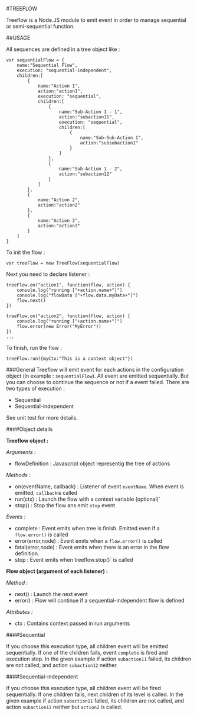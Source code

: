 #TREEFLOW

Treeflow is a Node.JS module to emit event in order to manage sequential or semi-sequential function.

##USAGE

All sequences are defined in a tree object like :

    var sequentialFlow = {
        name:"Sequential Flow",
        execution: "sequential-independent",
        children:[
            {
                name:"Action 1",
                action:"action1",
                execution: "sequential",
                children:[
                    {
                        name:"Sub-Action 1 - 1",
                        action:"subaction11",
                        execution: "sequential",
                        children:[
                            {
                                name:"Sub-Sub-Action 1",
                                action:"subsubaction1"
                            }
                        ]
                    },
                    {
                        name:"Sub-Action 1 - 2",
                        action:"subaction12"
                    }
                ]
            },
            {
                name:"Action 2",
                action:"action2"
            },
            {
                name:"Action 3",
                action:"action3"
            }
        ]
    }

To init the flow :

    var treeFlow = new TreeFlow(sequentialFlow)

Next you need to declare listener :

    treeFlow.on("action1", function(flow, action) {
        console.log("running ["+action.name+"]")
        console.log("flowData ["+flow.data.myData+"]")
        flow.next()
    })

    treeFlow.on("action2", function(flow, action) {
        console.log("running ["+action.name+"]")
        flow.error(new Error("MyError"))
    })
    ...

To finish, run the flow :

    treeFlow.run({myCtx:"This is a context object"})

###General
Treeflow will emit event for each actions in the configuration object (in example : `sequentialFlow`). All event are emitted sequentially. But you can choose to continue the sequence or not if a event failed.
There are two types of execution :

*   Sequential
*   Sequential-independent

See unit test for more details.

####Object details

**Treeflow object :**

*Arguments :*

*   flowDefinition : Javascript object representig the tree of actions

*Methods :*

*   on(eventName, callback) : Listener of event `eventName`. When event is emitted, `callback`is called
*   run(ctx) : Launch the flow with a context variable (optional)`
*   stop() : Stop the flow ans emit `stop` event

*Events :*

*   complete : Event emits when tree is finish. Emitted even if a `flow.error()` is called
*   error(error,node) : Event emits when a `flow.error()` is called
*   fatal(error,node) : Event emits when there is an error in the flow definition.
*   stop : Event emits when treeflow.stop()` is called

**Flow object (argument of each listener) :**

*Method :*

*   next() : Launch the next event
*   error() : Flow will continue if a sequential-independent flow is defined

*Attributes :*

*   ctx : Contains context passed in run arguments

####Sequential

If you choose this execution type, all children event will be emitted sequentially. If one of the children fails, event `complete` is fired and execution stop.
In the given example if action `subaction11` failed, its children are not called, and action `subaction12` neither.

####Sequential-independent

If you choose this execution type, all children event will be fired sequentially. If one children fails, next children of its level is called.
In the given example if action `subaction11` failed, its children are not called, and action `subaction12` neither but `action2` is called.